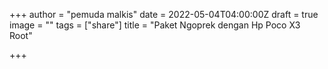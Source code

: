 +++
author = "pemuda malkis"
date = 2022-05-04T04:00:00Z
draft = true
image = ""
tags = ["share"]
title = "Paket Ngoprek dengan Hp Poco X3 Root"

+++
